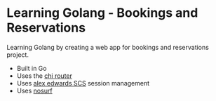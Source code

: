 # Learning Golang - Bookings and Reservations

Learning Golang by creating a web app for bookings and reservations project.

- Built in Go
- Uses the [chi router](https://github.com/go-chi/chi)
- Uses [alex edwards SCS](https://github.com/alexedwards/scs) session management
- Uses [nosurf](https://github.com/justinas/nosurf)
